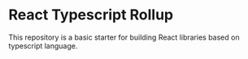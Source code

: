 # React Typescript Rollup

This repository is a basic starter for building React libraries based on typescript language.
